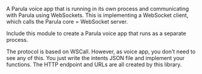 A Parula voice app that is running in its own process and
communicating with Parula using WebSockets.
This is implementing a WebSocket client, which calls the
Parula core = WebSocket server.

Include this module to create a Parula voice app that runs
as a separate process.

The protocol is based on WSCall. However, as voice app,
you don't need to see any of this. You just write the
intents JSON file and implement your functions.
The HTTP endpoint and URLs are all created by this library.
